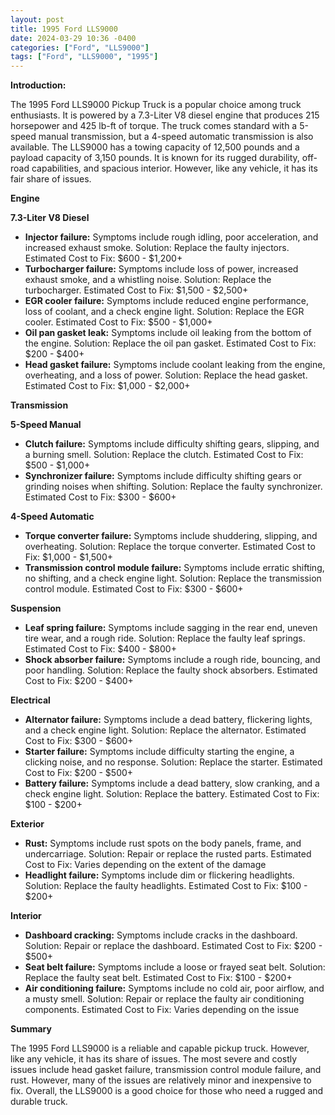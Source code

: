 ```yaml
---
layout: post
title: 1995 Ford LLS9000
date: 2024-03-29 10:36 -0400
categories: ["Ford", "LLS9000"]
tags: ["Ford", "LLS9000", "1995"]
---
```

**Introduction:**

The 1995 Ford LLS9000 Pickup Truck is a popular choice among truck enthusiasts. It is powered by a 7.3-Liter V8 diesel engine that produces 215 horsepower and 425 lb-ft of torque. The truck comes standard with a 5-speed manual transmission, but a 4-speed automatic transmission is also available. The LLS9000 has a towing capacity of 12,500 pounds and a payload capacity of 3,150 pounds. It is known for its rugged durability, off-road capabilities, and spacious interior. However, like any vehicle, it has its fair share of issues.

**Engine**

**7.3-Liter V8 Diesel**

* **Injector failure:** Symptoms include rough idling, poor acceleration, and increased exhaust smoke. Solution: Replace the faulty injectors. Estimated Cost to Fix: $600 - $1,200+
* **Turbocharger failure:** Symptoms include loss of power, increased exhaust smoke, and a whistling noise. Solution: Replace the turbocharger. Estimated Cost to Fix: $1,500 - $2,500+
* **EGR cooler failure:** Symptoms include reduced engine performance, loss of coolant, and a check engine light. Solution: Replace the EGR cooler. Estimated Cost to Fix: $500 - $1,000+
* **Oil pan gasket leak:** Symptoms include oil leaking from the bottom of the engine. Solution: Replace the oil pan gasket. Estimated Cost to Fix: $200 - $400+
* **Head gasket failure:** Symptoms include coolant leaking from the engine, overheating, and a loss of power. Solution: Replace the head gasket. Estimated Cost to Fix: $1,000 - $2,000+

**Transmission**

**5-Speed Manual**

* **Clutch failure:** Symptoms include difficulty shifting gears, slipping, and a burning smell. Solution: Replace the clutch. Estimated Cost to Fix: $500 - $1,000+
* **Synchronizer failure:** Symptoms include difficulty shifting gears or grinding noises when shifting. Solution: Replace the faulty synchronizer. Estimated Cost to Fix: $300 - $600+

**4-Speed Automatic**

* **Torque converter failure:** Symptoms include shuddering, slipping, and overheating. Solution: Replace the torque converter. Estimated Cost to Fix: $1,000 - $1,500+
* **Transmission control module failure:** Symptoms include erratic shifting, no shifting, and a check engine light. Solution: Replace the transmission control module. Estimated Cost to Fix: $300 - $600+

**Suspension**

* **Leaf spring failure:** Symptoms include sagging in the rear end, uneven tire wear, and a rough ride. Solution: Replace the faulty leaf springs. Estimated Cost to Fix: $400 - $800+
* **Shock absorber failure:** Symptoms include a rough ride, bouncing, and poor handling. Solution: Replace the faulty shock absorbers. Estimated Cost to Fix: $200 - $400+

**Electrical**

* **Alternator failure:** Symptoms include a dead battery, flickering lights, and a check engine light. Solution: Replace the alternator. Estimated Cost to Fix: $300 - $600+
* **Starter failure:** Symptoms include difficulty starting the engine, a clicking noise, and no response. Solution: Replace the starter. Estimated Cost to Fix: $200 - $500+
* **Battery failure:** Symptoms include a dead battery, slow cranking, and a check engine light. Solution: Replace the battery. Estimated Cost to Fix: $100 - $200+

**Exterior**

* **Rust:** Symptoms include rust spots on the body panels, frame, and undercarriage. Solution: Repair or replace the rusted parts. Estimated Cost to Fix: Varies depending on the extent of the damage
* **Headlight failure:** Symptoms include dim or flickering headlights. Solution: Replace the faulty headlights. Estimated Cost to Fix: $100 - $200+

**Interior**

* **Dashboard cracking:** Symptoms include cracks in the dashboard. Solution: Repair or replace the dashboard. Estimated Cost to Fix: $200 - $500+
* **Seat belt failure:** Symptoms include a loose or frayed seat belt. Solution: Replace the faulty seat belt. Estimated Cost to Fix: $100 - $200+
* **Air conditioning failure:** Symptoms include no cold air, poor airflow, and a musty smell. Solution: Repair or replace the faulty air conditioning components. Estimated Cost to Fix: Varies depending on the issue

**Summary**

The 1995 Ford LLS9000 is a reliable and capable pickup truck. However, like any vehicle, it has its share of issues. The most severe and costly issues include head gasket failure, transmission control module failure, and rust. However, many of the issues are relatively minor and inexpensive to fix. Overall, the LLS9000 is a good choice for those who need a rugged and durable truck.
